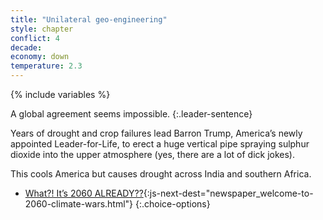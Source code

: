 ```yaml
---
title: "Unilateral geo-engineering"
style: chapter
conflict: 4
decade: 
economy: down
temperature: 2.3
---
```


{% include variables %}

A global agreement seems impossible. 
{:.leader-sentence}

Years of drought and crop failures lead Barron Trump, America’s newly appointed Leader-for-Life, to erect a huge vertical pipe spraying sulphur dioxide into the upper atmosphere (yes, there are a lot of dick jokes).

This cools America but causes drought across India and southern Africa.

- [What?! It’s 2060 ALREADY??](part-page_2060.html){:js-next-dest="newspaper_welcome-to-2060-climate-wars.html"}
{:.choice-options}
